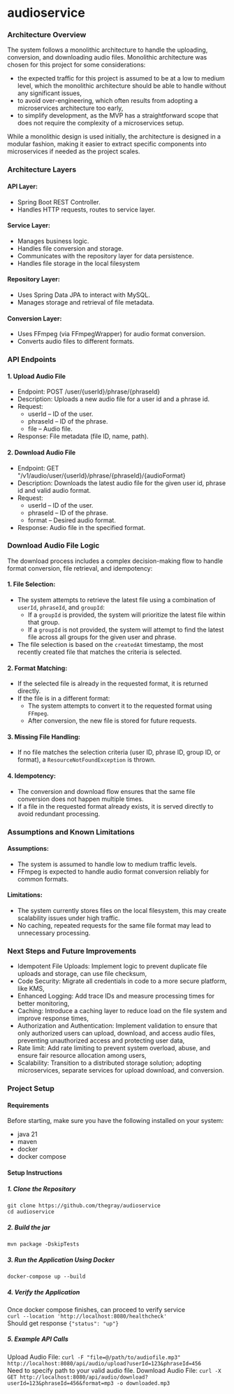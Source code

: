 # audioservice
### Architecture Overview
The system follows a monolithic architecture to handle the uploading, conversion, and downloading audio files.
Monolithic architecture was chosen for this project for some considerations:
- the expected traffic for this project is assumed to be at a low to medium level, which the monolithic architecture should be able to handle without any significant issues,
- to avoid over-engineering, which often results from adopting a microservices architecture too early,
- to simplify development, as the MVP has a straightforward scope that does not require the complexity of a microservices setup.

While a monolithic design is used initially, the architecture is designed in a modular fashion, making it easier to extract specific components into microservices if needed as the project scales.

### Architecture Layers
#### API Layer:
- Spring Boot REST Controller.
- Handles HTTP requests, routes to service layer.

#### Service Layer:
- Manages business logic.
- Handles file conversion and storage.
- Communicates with the repository layer for data persistence.
- Handles file storage in the local filesystem

#### Repository Layer:
- Uses Spring Data JPA to interact with MySQL.
- Manages storage and retrieval of file metadata.

#### Conversion Layer:
- Uses FFmpeg (via FFmpegWrapper) for audio format conversion.
- Converts audio files to different formats.

### API Endpoints

#### 1. Upload Audio File

   - Endpoint: POST /user/{userId}/phrase/{phraseId}
   - Description: Uploads a new audio file for a user id and a phrase id.
   - Request:
     - userId – ID of the user.
     - phraseId – ID of the phrase.
     - file – Audio file.
   - Response: File metadata (file ID, name, path).

#### 2. Download Audio File

   - Endpoint: GET "/v1/audio/user/{userId}/phrase/{phraseId}/{audioFormat}
   - Description: Downloads the latest audio file for the given user id, phrase id and valid audio format.
   - Request:
     - userId – ID of the user.
     - phraseId – ID of the phrase.
     - format – Desired audio format.
   - Response: Audio file in the specified format.

### Download Audio File Logic
The download process includes a complex decision-making flow to handle format conversion, file retrieval, and idempotency:

#### 1. File Selection:

- The system attempts to retrieve the latest file using a combination of `userId`, `phraseId`, and `groupId`:
  - If a `groupId` is provided, the system will prioritize the latest file within that group.
  - If a `groupId` is not provided, the system will attempt to find the latest file across all groups for the given user and phrase.
- The file selection is based on the `createdAt` timestamp, the most recently created file that matches the criteria is selected.

#### 2. Format Matching:

- If the selected file is already in the requested format, it is returned directly.
- If the file is in a different format:
  - The system attempts to convert it to the requested format using `FFmpeg`.
  - After conversion, the new file is stored for future requests.

#### 3. Missing File Handling:

- If no file matches the selection criteria (user ID, phrase ID, group ID, or format), a `ResourceNotFoundException` is thrown.

#### 4. Idempotency:

- The conversion and download flow ensures that the same file conversion does not happen multiple times.
- If a file in the requested format already exists, it is served directly to avoid redundant processing.

### Assumptions and Known Limitations

#### Assumptions:

- The system is assumed to handle low to medium traffic levels.
- FFmpeg is expected to handle audio format conversion reliably for common formats.

#### Limitations:
- The system currently stores files on the local filesystem, this may create scalability issues under high traffic.
- No caching, repeated requests for the same file format may lead to unnecessary processing.

### Next Steps and Future Improvements

- Idempotent File Uploads: Implement logic to prevent duplicate file uploads and storage, can use file checksum,
- Code Security: Migrate all credentials in code to a more secure platform, like KMS,
- Enhanced Logging: Add trace IDs and measure processing times for better monitoring,
- Caching: Introduce a caching layer to reduce load on the file system and improve response times,
- Authorization and Authentication: Implement validation to ensure that only authorized users can upload, download, and access audio files, preventing unauthorized access and protecting user data,
- Rate limit: Add rate limiting to prevent system overload, abuse, and ensure fair resource allocation among users,
- Scalability: Transition to a distributed storage solution; adopting microservices, separate services for upload download, and conversion.

### Project Setup

#### Requirements

Before starting, make sure you have the following installed on your system:
- java 21
- maven
- docker
- docker compose

#### Setup Instructions

##### 1. Clone the Repository

`git clone https://github.com/thegray/audioservice`  
`cd audioservice`

##### 2. Build the jar

`mvn package -DskipTests`

##### 3. Run the Application Using Docker

`docker-compose up --build`

##### 4. Verify the Application

Once docker compose finishes, can proceed to verify service  
`curl --location 'http://localhost:8080/healthcheck'`  
Should get response `{"status": "up"}`

##### 5. Example API Calls  

Upload Audio File:
`curl -F "file=@/path/to/audiofile.mp3" http://localhost:8080/api/audio/upload?userId=123&phraseId=456`  
Need to specify path to your valid audio file.
Download Audio File:
`curl -X GET http://localhost:8080/api/audio/download?userId=123&phraseId=456&format=mp3 -o downloaded.mp3`


